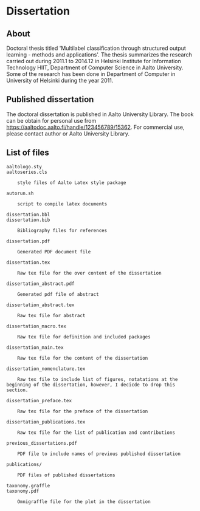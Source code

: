 
Dissertation
==


**About**
--
Doctoral thesis titled 'Multilabel classification through structured output learning - methods and applications'. The thesis summarizes the research carried out during 2011.1 to 2014.12 in Helsinki Institute for Information Technology HIIT, Department of Computer Science in Aalto University. Some of the research has been done in Department of Computer in University of Helsinki during the year 2011.   

**Published dissertation**
--
The doctoral dissertation is published in Aalto University Library. The book can be obtain for personal use from https://aaltodoc.aalto.fi/handle/123456789/15362. For commercial use, please contact author or Aalto University Library.

**List of files**
--

    aaltologo.sty
    aaltoseries.cls

        style files of Aalto Latex style package

    autorun.sh

        script to compile latex documents

    dissertation.bbl
    dissertation.bib

        Bibliography files for references

    dissertation.pdf

        Generated PDF document file

    dissertation.tex

        Raw tex file for the over content of the dissertation

    dissertation_abstract.pdf

        Generated pdf file of abstract

    dissertation_abstract.tex

        Raw tex file for abstract

    dissertation_macro.tex

        Raw tex file for definition and included packages

    dissertation_main.tex

        Raw tex file for the content of the dissertation

    dissertation_nomenclature.tex

		Raw tex file to include list of figures, notatations at the beginning of the dissertation, however, I decicde to drop this section.
		
    dissertation_preface.tex

        Raw tex file for the preface of the dissertation

    dissertation_publications.tex

        Raw tex file for the list of publication and contributions

    previous_dissertations.pdf

        PDF file to include names of previous published dissertation 

    publications/

        PDF files of published dissertations

    taxonomy.graffle
    taxonomy.pdf

        Omnigraffle file for the plot in the dissertation
